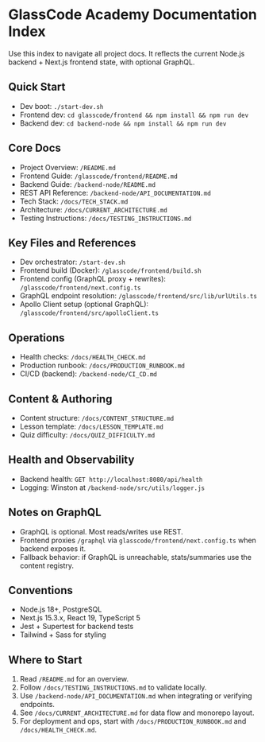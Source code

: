 # GlassCode Academy Documentation Index

Use this index to navigate all project docs. It reflects the current Node.js backend + Next.js frontend state, with optional GraphQL.

## Quick Start
- Dev boot: `./start-dev.sh`
- Frontend dev: `cd glasscode/frontend && npm install && npm run dev`
- Backend dev: `cd backend-node && npm install && npm run dev`

## Core Docs
- Project Overview: `/README.md`
- Frontend Guide: `/glasscode/frontend/README.md`
- Backend Guide: `/backend-node/README.md`
- REST API Reference: `/backend-node/API_DOCUMENTATION.md`
- Tech Stack: `/docs/TECH_STACK.md`
- Architecture: `/docs/CURRENT_ARCHITECTURE.md`
- Testing Instructions: `/docs/TESTING_INSTRUCTIONS.md`

## Key Files and References
- Dev orchestrator: `/start-dev.sh`
- Frontend build (Docker): `/glasscode/frontend/build.sh`
- Frontend config (GraphQL proxy + rewrites): `/glasscode/frontend/next.config.ts`
- GraphQL endpoint resolution: `/glasscode/frontend/src/lib/urlUtils.ts`
- Apollo Client setup (optional GraphQL): `/glasscode/frontend/src/apolloClient.ts`

## Operations
- Health checks: `/docs/HEALTH_CHECK.md`
- Production runbook: `/docs/PRODUCTION_RUNBOOK.md`
- CI/CD (backend): `/backend-node/CI_CD.md`

## Content & Authoring
- Content structure: `/docs/CONTENT_STRUCTURE.md`
- Lesson template: `/docs/LESSON_TEMPLATE.md`
- Quiz difficulty: `/docs/QUIZ_DIFFICULTY.md`

## Health and Observability
- Backend health: `GET http://localhost:8080/api/health`
- Logging: Winston at `/backend-node/src/utils/logger.js`

## Notes on GraphQL
- GraphQL is optional. Most reads/writes use REST.
- Frontend proxies `/graphql` via `glasscode/frontend/next.config.ts` when backend exposes it.
- Fallback behavior: if GraphQL is unreachable, stats/summaries use the content registry.

## Conventions
- Node.js 18+, PostgreSQL
- Next.js 15.3.x, React 19, TypeScript 5
- Jest + Supertest for backend tests
- Tailwind + Sass for styling

## Where to Start
1. Read `/README.md` for an overview.
2. Follow `/docs/TESTING_INSTRUCTIONS.md` to validate locally.
3. Use `/backend-node/API_DOCUMENTATION.md` when integrating or verifying endpoints.
4. See `/docs/CURRENT_ARCHITECTURE.md` for data flow and monorepo layout.
5. For deployment and ops, start with `/docs/PRODUCTION_RUNBOOK.md` and `/docs/HEALTH_CHECK.md`.